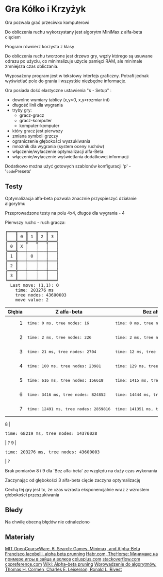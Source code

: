 # Gra Kółko i Krzyżyk

Gra pozwala grać przeciwko komputerowi

Do obliczenia ruchu wykorzystany jest algorytm MiniMax z alfa-beta cięciem

Program równierz korzysta z klasy <vector>

Do obliczenia ruchu tworzone jest drzewo gry, węzły którego są usuwane odrazu po użyciu, co minimalizuje użycie pamięci RAM, ale minimale zmniejsza czas obliczania.

Wyposażony program jest w tekstowy interfejs graficzny. Potrafi jednak wyświetlać pole do grania i wszystkie niezbędne informacje.

  Gra posiada dość elastyczne ustawienia "s - Setup" :
* dowolne wymiary tablicy (x,y>0, x,y<rozmiar int)
* długość linii dla wygrania
* tryby gry:
  * gracz-gracz
  * gracz-komputer
  * komputer-komputer
* który gracz jest pierwszy
* zmiana symboli grzczy
* ograniczenie głębokości wyszukiwania
* mnożnik dla wygrania (system oceny ruchów)
* włączenie/wyłaczenie optymalizacji alfa-Beta
* włączenie/wyłaczenie wyświetlania dodatkowej informacji

Dodatkowo można użyć gotowych szablonów konfiguracji 'p' - '`code`Presets'

## Testy

Optymalizacja alfa-beta pozwala znacznie przyspieszyć działanie algorytmu

Przeprowadzone testy na polu 4x4, długoś dla wygrania - 4

Pierwszy ruchc - ruch gracza:


<pre>
╔═══╦═══╦═══╦═══╦═══╗
║   ║ 0 ║ 1 ║ 2 ║ 3 ║
╠═══╬═══╬═══╬═══╬═══╣
║ 0 ║ X │   │   │   ║
╠═══╬───┼───┼───┼───╢
║ 1 ║   │ O │   │   ║
╠═══╬───┼───┼───┼───╢
║ 2 ║   │   │   │   ║
╠═══╬───┼───┼───┼───╢
║ 3 ║   │   │   │   ║
╚═══╩═══╧═══╧═══╧═══╝
  Last move: (1,1): O
    time: 203276 ms
    tree nodes: 43600003
    move value: 2
</pre>


Głębia  | Z alfa-beta | Bez alfa-beta
------------: | ------------ | -------------
1 | <pre>time: 0 ms, tree nodes: 16</pre>| <pre>time: 0 ms, tree nodes: 16</pre>
2 | <pre>time: 2 ms, tree nodes: 226</pre>| <pre>time: 2 ms, tree nodes: 226</pre>
3 | <pre>time: 21 ms, tree nodes: 2704</pre>| <pre>time: 12 ms, tree nodes: 2956</pre>
4 | <pre>time: 100 ms, tree nodes: 23981</pre>| <pre>time: 129 ms, tree nodes: 35716</pre>
5 | <pre>time: 616 ms, tree nodes: 156618</pre>| <pre>time: 1415 ms, tree nodes: 396076</pre>
6 | <pre>time: 3416 ms, tree nodes: 824852</pre>| <pre>time: 14444 ms, tree nodes: 3999676</pre>
7 | <pre>time: 12491 ms, tree nodes: 2859816</pre>| <pre>time: 141351 ms, tree nodes: 36218236
</pre>
8 | <pre>time: 68219 ms, tree nodes: 14376028</pre>|  ?
9 | <pre>time: 203276 ms, tree nodes: 43600003</pre>|  ?

Brak pomiarów 8 i 9 dla 'Bez alfa-beta' ze względu na duży czas wykonania

Zaczynając od głębokości 3 alfa-beta cięcie zaczyna optymalizację

Cechą tej gry jest to, że czas wzrasta eksponencjalnie wraz z wzrostem głebokości przeszukiwania

## Błedy

Na chwilę obecną błędów nie odnaleziono

## Materiały

  [MIT OpenCourseWare. 6. Search: Games, Minimax, and Alpha-Beta](https://www.youtube.com/watch?v=STjW3eH0Cik)
  [Francisco Iacobelli. alpha beta prunning](https://www.youtube.com/watch?v=d2maa6k2gYE)
  [Habr.com, TheHorse: Минимакс на примере игры в зайца и волков](https://habr.com/post/146088/)
  [cplusplus.com](http://www.cplusplus.com)
  [stackoverflow.com](https://stackoverflow.com)
  [cppreference.com](https://cppreference.com)
  [Wiki: Alpha–beta pruning](https://en.wikipedia.org/wiki/Alpha%E2%80%93beta_pruning)
  [Wprowadzenie do algorytmów, Thomas H. Cormen, Charles E. Leiserson, Ronald L. Rivest](https://en.wikipedia.org/wiki/Introduction_to_Algorithms)
